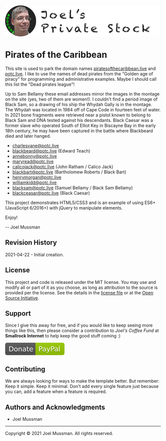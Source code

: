 ![](.common/joels-private-stock.png?raw=true)

# Pirates of the Caribbean

This site is used to park the domain names [piratesofthecaribbean.live](https://piratesofthecaribbean.live) and [potc.live](https://potc.live).
I like to use the names of dead pirates from the "Golden age of piracy" for programming and administrative examples.
Maybe I should call this list the "Dead pirates league"!

Up to Sam Bellamy these email addresses mirror the images in the montage on the site (yes, two of them are women!).
I couldn't find a period image of Black Sam, so a drawing of his ship the Whydah Gally is in the montage.
The Whydah was located in 1984 off of Cape Code in fourteen feet of water.
In 2021 bone fragments were retrieved near a pistol known to belong to Black Sam and DNA tested against his descendants.
Black Caesar was a former slave who operated South of Elliot Key in Biscayne Bay in the early 18th century, he may have been captured in the
battle where Blackbeard died and later hanged.

* charlesvane@potc.live
* blackbeard@potc.live (Edward Teach)
* annebonny@potc.live
* maryread@potc.live
* calicojack@potc.live (John Ratham / Calico Jack)
* blackbart@potc.live (Bartholomew Roberts / Black Bart)
* henrymorgan@potc.live
* williamkidd@potc.live
* blacksam@potc.live (Samuel Bellamy / Black Sam Bellamy)
* blackceasar@potc.live (Black Caesar)

This project demonstrates HTML5/CSS3 and is an example of using ES6+ (JavaScript 6/2016+) with jQuery to manipulate elements.

Enjoy!

-- Joel Mussman

## Revision History

2021-04-22 - Initial creation.

## License

This project and code is released under the MIT license. You may use and modify all or part of it as you choose, as long as attribution to the source is provided per the license. See the details in the [license file](./LICENSE.md) or at the [Open Source Initiative](https://opensource.org/licenses/MIT).

## Support

Since I give this away for free, and if you would like to keep seeing more things like this, then please consider
a contribution to *Joel's Coffee Fund* at **Smallrock Internet** to help keep the good stuff coming :)<br />

[![Donate](.common/Donate-Paypal.svg)](https://www.paypal.com/cgi-bin/webscr?cmd=_s-xclick&hosted_button_id=XPUGVGZZ8RUAA)

## Contributing

We are always looking for ways to make the template better. But remember: Keep it simple. Keep it minimal. Don't add every single feature just because you can, add a feature when a feature is required.

## Authors and Acknowledgments

* Joel Mussman

<hr>
Copyright © 2021 Joel Mussman. All rights reserved.